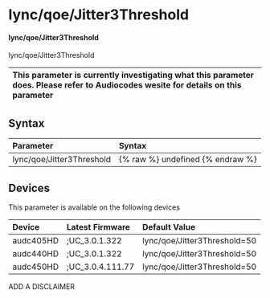 ﻿---
description: lync/qoe/Jitter3Threshold
search: false
---

# lync/qoe/Jitter3Threshold

#### lync/qoe/Jitter3Threshold

lync/qoe/Jitter3Threshold


| This parameter is currently investigating what this parameter does. Please refer to Audiocodes wesite for details on this parameter | 
| :--- |

## Syntax
| Parameter | Syntax |
| :--- | :--- |
|lync/qoe/Jitter3Threshold | {% raw %} undefined {% endraw %}|

## Devices
This parameter is available on the following devices

| Device | Latest Firmware | Default Value |
|:---|:---|:---|
| audc405HD | ;UC_3.0.1.322 | lync/qoe/Jitter3Threshold=50 
| audc440HD | ;UC_3.0.1.322 | lync/qoe/Jitter3Threshold=50 
| audc450HD | ;UC_3.0.4.111.77 | lync/qoe/Jitter3Threshold=50 

ADD A DISCLAIMER
